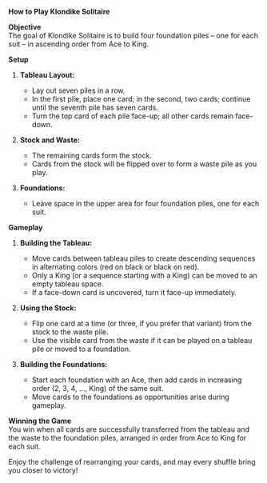 **How to Play Klondike Solitaire**

**Objective**  
The goal of Klondike Solitaire is to build four foundation piles – one for each suit – in ascending order from Ace to King.

**Setup**  
1. **Tableau Layout:**  
   - Lay out seven piles in a row.  
   - In the first pile, place one card; in the second, two cards; continue until the seventh pile has seven cards.  
   - Turn the top card of each pile face-up; all other cards remain face-down.

2. **Stock and Waste:**  
   - The remaining cards form the stock.  
   - Cards from the stock will be flipped over to form a waste pile as you play.

3. **Foundations:**  
   - Leave space in the upper area for four foundation piles, one for each suit.

**Gameplay**  
1. **Building the Tableau:**  
   - Move cards between tableau piles to create descending sequences in alternating colors (red on black or black on red).  
   - Only a King (or a sequence starting with a King) can be moved to an empty tableau space.
   - If a face-down card is uncovered, turn it face-up immediately.

2. **Using the Stock:**  
   - Flip one card at a time (or three, if you prefer that variant) from the stock to the waste pile.  
   - Use the visible card from the waste if it can be played on a tableau pile or moved to a foundation.

3. **Building the Foundations:**  
   - Start each foundation with an Ace, then add cards in increasing order (2, 3, 4, …, King) of the same suit.
   - Move cards to the foundations as opportunities arise during gameplay.

**Winning the Game**  
You win when all cards are successfully transferred from the tableau and the waste to the foundation piles, arranged in order from Ace to King for each suit.

Enjoy the challenge of rearranging your cards, and may every shuffle bring you closer to victory!